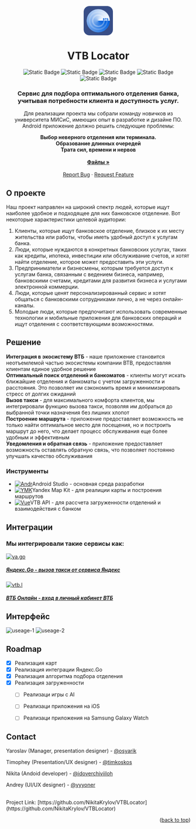 <!-- PROJECT LOGO -->
<a name="readme-top"></a>
<br />
<div align="center">
  <a href="https://github.com/NikitaKrylov/VTBLocator">
    <img src="logo end.png" alt="Logo" width="80" height="80" align ="center">
  </a>

<h1 align="center">VTB Locator</h1>
<img alt="Static Badge" src="https://img.shields.io/badge/more_tech-5.0-2375E1">
<img alt="Static Badge" src="https://img.shields.io/badge/ITAM-951fde">
<img alt="Static Badge" src="https://img.shields.io/badge/MapKit-4.4.0-de1f1f">
<img alt="Static Badge" src="https://img.shields.io/badge/AndroidStudio-2022.2.1-1fde5f?logo=https%3A%2F%2Favatars.mds.yandex.net%2Fget-lpc%2F1531919%2F77050676-691a-49b7-9b40-6c5f480ff19c%2Fwidth_480_q70">
<img alt="Static Badge" src="https://img.shields.io/badge/not_supported-fc0303?logo=https%3A%2F%2Favatars.mds.yandex.net%2Fget-lpc%2F1531919%2F77050676-691a-49b7-9b40-6c5f480ff19c%2Fwidth_480_q70">


<div><h3 align="center">Cервис для подбора оптимального отделения банка, учитывая потребности клиента и доступность услуг.</h3></div>

  <p align="center">
    Для реализации проекта мы собрали команду новичков из университета МИСиС, имеющих опыт в разработке и дизайне ПО.
	Android приложение должно решить следующие проблемы:
	<div align="center"><strong>Выбор неверного отделения или терминала.</strong></div>
	<div align="center"><strong>Образование длинных очередей</strong></div>
	<div align="center"><strong>Трата сил, времени и нервов</strong></div>
    <br />
    <a href="https://github.com/NikitaKrylov/VTBLocator"><strong>Файлы »</strong></a>
    <br />
    <br />
    <a href="https://github.com/NikitaKrylov/VTBLocator/issues">Report Bug</a>
    ·
    <a href="https://github.com/NikitaKrylov/VTBLocator/issues">Request Feature</a>
	
</div>





<!-- ABOUT THE PROJECT -->
## О проекте
<a name="о-проекте"></a>
Наш проект направлен на широкий спектр людей, которые ищут наиболее удобное и подходящее для них банковское отделение. Вот некоторые характеристики целевой аудитории:
1. Клиенты, которые ищут банковское отделение, близкое к их месту жительства или работы, чтобы иметь удобный доступ к услугам банка.
2. Люди, которые нуждаются в конкретных банковских услугах, таких как кредиты, ипотека, инвестиции или обслуживание счетов, и хотят найти отделение, которое может предоставить эти услуги.
3. Предприниматели и бизнесмены, которым требуется доступ к услугам банка, связанным с ведением бизнеса, например, банковскими счетами, кредитами для развития бизнеса и услугами электронной коммерции.
4. Люди, которые ценят персонализированный сервис и хотят общаться с банковскими сотрудниками лично, а не через онлайн-каналы.
5. Молодые люди, которые предпочитают использовать современные технологии и мобильные приложения для банковских операций и ищут отделения с соответствующими возможностями.


## Решение
<div ><strong>Интеграция в экосистему ВТБ</strong> - наше приложение становится неотъемлемой частью экосистемы компании ВТB, предоставляя клиентам единое удобное решение</div>
<div ><strong>Оптимальный поиск отделений и банкоматов</strong> - клиенты могут искать ближайшие отделения и банкоматы с учетом загруженности и расстояния. Это позволяет им сэкономить время и минимизировать стресс от долгих ожиданий
<div ><strong>Вызов такси</strong> - для максимального комфорта клиентов, мы интегрировали функцию вызова такси, позволяя им добраться до выбранной точки назначения без лишних хлопот</div>
<div ><strong>Построение маршрута</strong> - приложение предоставляет возможность не только найти оптимальное место для посещения, но и построить маршрут до него, что делает процесс обслуживания еще более удобным и эффективным</div>
<div ><strong>Уведомления и обратная связь</strong> - приложение предоставляет возможность оставлять обратную связь, что позволяет постоянно улучшать качество обслуживания</div>


### Инструменты

* [![Andr][Android.dev]][Android-url]<a>Android Studio -  основная среда разработки</a>
* [![YMK][YMK]][YMK-url]<a>Yandex Map Kit - для реалиции карты и  построения маршрутов</a>
* [![Vue][VTB]][VTB-url]<a>VTB API - для рассчета загруженности отделений и взаимодействия с банком</a>



## Интеграции

<h3>Мы интегрировали такие сервисы как:</h3>

<a href="https://taxi.yandex.ru/">![ya.go]<h5 >Яндекс.Go - вызов такси от сервиса Яндекс</h5></a>
<a  href="https://online.vtb.ru/login">![vtb.l]<h5> ВТБ Онлайн - вход в личный кабинет ВТБ</h5></a>

## Интерфейс
![useage-1]
![useage-2]

<!-- ROADMAP -->
## Roadmap

- [x] Реализация карт
- [x] Реализация интеграции Яндекс.Go
- [x] Реализация алгоритма подбора отделения
- [x] Реализация загруженности
    - [ ] Реализаци игры с AI
	- [ ] Реализаци приложения на iOS
	- [ ] Реализаци приложения на Samsung Galaxy Watch


<!-- CONTACT -->
## Contact

Yaroslav (Manager, presentation designer) - [@osyarik](https://t.me/osyarik)

Timophey (Presentation/UX designer) - [@timkoskos](https://t.me/timkoskos)

Nikita (Andoid developer) - [@idoverchiviiloh](https://t.me/idoverchiviiloh)

Andrey (UI/UX designer) - [@yyyoner](https://t.me/yyyoner)

<br/>
Project Link: [https://github.com/NikitaKrylov/VTBLocator](https://github.com/NikitaKrylov/VTBLocator)

<p align="right">(<a href="#readme-top">back to top</a>)</p>

<!-- MARKDOWN LINKS & IMAGES -->



[Android.dev]: https://i122.fastpic.org/big/2023/1015/d9/3c504865c54fa4d24948f31dbe2225d9.png
[Android-url]: https://developer.android.com/studio
[YMK]:https://i122.fastpic.org/big/2023/1015/1a/3e1a24d33ca31a7731cef719a8c1131a.png
[YMK-url]: https://yandex.ru/dev/maps/mapkit/?from=mapsapi
[VTB]: https://i122.fastpic.org/big/2023/1015/9b/4b4b0890cc97330a19c5e5e09d6e4e9b.png
[VTB-url]: https://developer.vtb.ru/
[ya.go]: https://i122.fastpic.org/big/2023/1015/10/d3455cfe5e328fa28ad7e992fd27b810.png
[ya.url]:https://taxi.yandex.ru/
[vtb.l]: https://i122.fastpic.org/big/2023/1015/05/8ded60a3840e9d9ccd14e0e426c1b605.png
[vtb.l-url]:https://online.vtb.ru/login
[useage-1]:https://i122.fastpic.org/big/2023/1015/2b/0c2a6b469639a6f026124997ead9fa2b.jpeg
[useage-2]:https://i122.fastpic.org/big/2023/1015/a5/e5317c43bd10d27693bde294bf917fa5.jpeg

